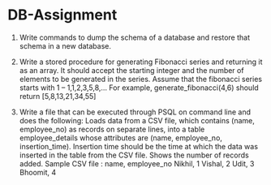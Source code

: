 # DB-Assignment

1. Write commands to dump the schema of a database and restore that schema in a new database.

2. Write a stored procedure for generating Fibonacci series and returning it as an array. 
It should accept the starting integer and the number of elements to be generated in the series.
Assume that the fibonacci series starts with 1 – 1,1,2,3,5,8,…
For example, generate_fibonacci(4,6) should return [5,8,13,21,34,55]


3. Write a file that can be executed through PSQL on command line and does the following:
Loads data from a CSV file, which contains (name, employee_no) as records on separate lines, into a table employee_details whose attributes are (name, employee_no, insertion_time). Insertion time should be the time at which the data was inserted in the table from the CSV file.
Shows the number of records added.
Sample CSV file : 
name, employee_no
Nikhil, 1
Vishal, 2
Udit, 3
Bhoomit, 4
